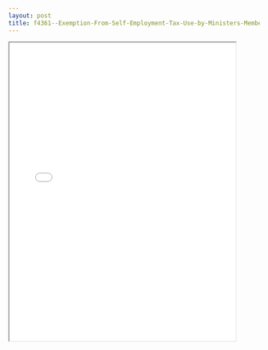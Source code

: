 ```yaml
---
layout: post
title: f4361--Exemption-From-Self-Employment-Tax-Use-by-Ministers-Members-of-Religious-Orders-Christian-Science-Practitioners
---
```


<div class="pdf-container">
<iframe src="/ea//_pdf-2-md/f4361--Exemption-From-Self-Employment-Tax-Use-by-Ministers-Members-of-Religious-Orders-Christian-Science-Practitioners.pdf" height="600" width="90%" allowFullScreen="true"></iframe>
</div>

